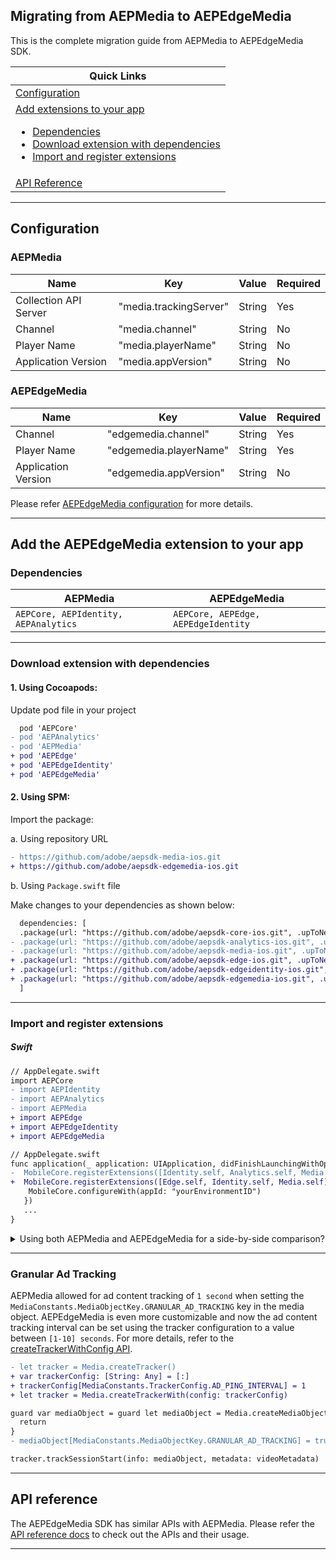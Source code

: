 ## Migrating from AEPMedia to AEPEdgeMedia

This is the complete migration guide from AEPMedia to AEPEdgeMedia SDK.

| Quick Links |
| --- |
| [Configuration](#configuration)  |
| [Add extensions to your app](#add-the-aepedgemedia-extension-to-your-app) <ul> <li>[Dependencies](#dependencies)<li> [Download extension with dependencies](#download-extension-with-dependencies) <li> [Import and register extensions](#import-and-register-extensions) </ul> |
| [API Reference](#api-reference)|

------

## Configuration 

### AEPMedia
| Name | Key | Value | Required |
| --- | --- | --- | --- |
| Collection API Server | "media.trackingServer" | String | Yes |
| Channel | "media.channel" | String | No |
| Player Name | "media.playerName" | String | No |
| Application Version | "media.appVersion" | String | No |

### AEPEdgeMedia
| Name | Key | Value | Required |
| --- | --- | --- | --- |
| Channel | "edgemedia.channel" | String | Yes |
| Player Name | "edgemedia.playerName" | String | Yes |
| Application Version | "edgemedia.appVersion" | String | No |

Please refer [AEPEdgeMedia configuration](getting-started.md/#configuration) for more details.

------

## Add the AEPEdgeMedia extension to your app

### Dependencies

| AEPMedia | AEPEdgeMedia|
| --- | --- |
|```AEPCore, AEPIdentity, AEPAnalytics```|```AEPCore, AEPEdge, AEPEdgeIdentity```|

------

### Download extension with dependencies

#### 1. Using Cocoapods:<br>

Update pod file in your project

```diff
  pod 'AEPCore'
- pod 'AEPAnalytics'
- pod 'AEPMedia'
+ pod 'AEPEdge'
+ pod 'AEPEdgeIdentity'
+ pod 'AEPEdgeMedia'
```

#### 2. Using SPM:

Import the package:

a. Using repository URL

```diff
- https://github.com/adobe/aepsdk-media-ios.git
+ https://github.com/adobe/aepsdk-edgemedia-ios.git
```

b. Using `Package.swift` file

Make changes to your dependencies as shown below:
   
```diff
  dependencies: [
  .package(url: "https://github.com/adobe/aepsdk-core-ios.git", .upToNextMajor(from: "3.7.0")),
- .package(url: "https://github.com/adobe/aepsdk-analytics-ios.git", .upToNextMajor(from: "3.0.0")),
- .package(url: "https://github.com/adobe/aepsdk-media-ios.git", .upToNextMajor(from: "3.0.0"))
+ .package(url: "https://github.com/adobe/aepsdk-edge-ios.git", .upToNextMajor(from: "1.4.0")),
+ .package(url: "https://github.com/adobe/aepsdk-edgeidentity-ios.git", .upToNextMajor(from: "1.0.0")),
+ .package(url: "https://github.com/adobe/aepsdk-edgemedia-ios.git", .upToNextMajor(from: "1.0.0-beta"))
  ]
```

------

### Import and register extensions

##### Swift

```diff
// AppDelegate.swift
import AEPCore
- import AEPIdentity
- import AEPAnalytics
- import AEPMedia
+ import AEPEdge
+ import AEPEdgeIdentity
+ import AEPEdgeMedia
```

```diff
// AppDelegate.swift
func application(_ application: UIApplication, didFinishLaunchingWithOptions launchOptions: [UIApplication.LaunchOptionsKey: Any]?) -> Bool {
-  MobileCore.registerExtensions([Identity.self, Analytics.self, Media.self], {
+  MobileCore.registerExtensions([Edge.self, Identity.self, Media.self], {
    MobileCore.configureWith(appId: "yourEnvironmentID")
   })
   ...
}
```

<details>
  <summary>Using both AEPMedia and AEPEdgeMedia for a side-by-side comparison?</summary>
  </br>
  <p>If you wish to use both the extensions together during migration time for a side-by-side comparison, use the Swift module name along with the extension class names for registration, as well as for any classes that use API s from both the modules.</p>

**Example**

```swift
// AppDelegate.swift
import AEPCore
import AEPIdentity
import AEPAnalytics
import AEPMedia
import AEPEdge
import AEPEdgeIdentity
import AEPEdgeMedia
```

```swift
// AppDelegate.swift
func application(_ application: UIApplication, didFinishLaunchingWithOptions launchOptions: [UIApplication.LaunchOptionsKey: Any]?) -> Bool {
MobileCore.registerExtensions([
      Edge.self,
      AEPEdgeMedia.Media.self, 
      AEPEdgeIdentity.Identity.self, 
      AEPMedia.Media.self, 
      AEPIdentity.Identity.self,
      Analytics.self,
      ], {
    MobileCore.configureWith(appId: "yourEnvironmentID")
   })
   ...
}
```
</details>

------

### Granular Ad Tracking

AEPMedia allowed for ad content tracking of `1 second` when setting the `MediaConstants.MediaObjectKey.GRANULAR_AD_TRACKING` key in the media object. AEPEdgeMedia is even more customizable and now the ad content tracking interval can be set using the tracker configuration to a value between `[1-10] seconds`. For more details, refer to the [createTrackerWithConfig API](api-reference.md/#createTrackerWithConfig).

```diff
- let tracker = Media.createTracker()
+ var trackerConfig: [String: Any] = [:]
+ trackerConfig[MediaConstants.TrackerConfig.AD_PING_INTERVAL] = 1
+ let tracker = Media.createTrackerWith(config: trackerConfig)

guard var mediaObject = guard let mediaObject = Media.createMediaObjectWith(name: "name", id: "id", length: 30, streamType: "vod", mediaType: MediaType.Video) else {
  return
}
- mediaObject[MediaConstants.MediaObjectKey.GRANULAR_AD_TRACKING] = true

tracker.trackSessionStart(info: mediaObject, metadata: videoMetadata)
```
------

## API reference
The AEPEdgeMedia SDK has similar APIs with AEPMedia. Please refer the [API reference docs](api-reference.md) to check out the APIs and their usage.

------

